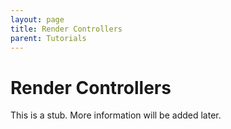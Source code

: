 ```yaml
---
layout: page
title: Render Controllers
parent: Tutorials
---
```


# Render Controllers
This is a stub. More information will be added later.
